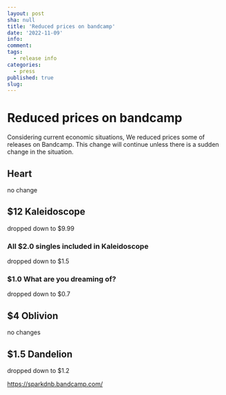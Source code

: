 ```yaml
---
layout: post
sha: null
title: 'Reduced prices on bandcamp'
date: '2022-11-09'
info: 
comment: 
tags:
  - release info
categories:
  - press
published: true
slug: 
---
```


# Reduced prices on bandcamp


Considering current economic situations, We reduced prices some of releases on Bandcamp. This change will continue unless there is a sudden change in the situation.

## Heart
no change

## $12 Kaleidoscope
dropped down to $9.99
### All $2.0 singles included in Kaleidoscope
dropped down to $1.5
### $1.0 What are you dreaming of?
dropped down to $0.7

## $4 Oblivion
no changes

## $1.5 Dandelion
dropped down to $1.2


https://sparkdnb.bandcamp.com/